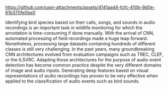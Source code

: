https://github.com/user-attachments/assets/4141aad4-fcfc-410b-9d0e-61b370fe0be0

Identifying bird species based on their calls, songs, and sounds in audio recordings is an important task in wildlife monitoring for which the annotation is time-consuming if done manually. With the arrival of CNN, automated processing of field recordings made a huge leap forward. Nonetheless, processing large datasets containing hundreds of different classes is still very challenging. In the past years, many groundbreaking CNN architectures evolved from evaluation campaigns such as TREC, CLEF, or the ILSVRC. Adapting those architectures for the purpose of audio event detection has become common practice despite the very different domains of image and audio inputs. Generating deep features based on visual representations of audio recordings has proven to be very effective when applied to the classification of audio events such as bird sounds.

